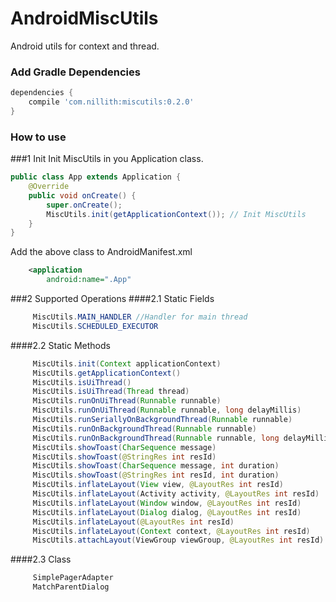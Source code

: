 # AndroidMiscUtils
Android utils for context and thread.

### Add Gradle Dependencies

```groovy
dependencies {
    compile 'com.nillith:miscutils:0.2.0'
}
```

### How to use
###1 Init
Init MiscUtils in you Application class.
```java
public class App extends Application {
    @Override
    public void onCreate() {
        super.onCreate();
        MiscUtils.init(getApplicationContext()); // Init MiscUtils
    }
}
```

Add the above class to AndroidManifest.xml
```xml
    <application
        android:name=".App"
```

###2 Supported Operations
####2.1 Static Fields
```java
     MiscUtils.MAIN_HANDLER //Handler for main thread
     MiscUtils.SCHEDULED_EXECUTOR
```

####2.2 Static Methods
```java
     MiscUtils.init(Context applicationContext)
     MiscUtils.getApplicationContext()
     MiscUtils.isUiThread()
     MiscUtils.isUiThread(Thread thread)
     MiscUtils.runOnUiThread(Runnable runnable)
     MiscUtils.runOnUiThread(Runnable runnable, long delayMillis)
     MiscUtils.runSeriallyOnBackgroundThread(Runnable runnable)
     MiscUtils.runOnBackgroundThread(Runnable runnable)
     MiscUtils.runOnBackgroundThread(Runnable runnable, long delayMillis)
     MiscUtils.showToast(CharSequence message)
     MiscUtils.showToast(@StringRes int resId)
     MiscUtils.showToast(CharSequence message, int duration)
     MiscUtils.showToast(@StringRes int resId, int duration)
     MiscUtils.inflateLayout(View view, @LayoutRes int resId)
     MiscUtils.inflateLayout(Activity activity, @LayoutRes int resId)
     MiscUtils.inflateLayout(Window window, @LayoutRes int resId)
     MiscUtils.inflateLayout(Dialog dialog, @LayoutRes int resId)
     MiscUtils.inflateLayout(@LayoutRes int resId)
     MiscUtils.inflateLayout(Context context, @LayoutRes int resId)
     MiscUtils.attachLayout(ViewGroup viewGroup, @LayoutRes int resId)
```

####2.3 Class
```java
     SimplePagerAdapter
     MatchParentDialog
```